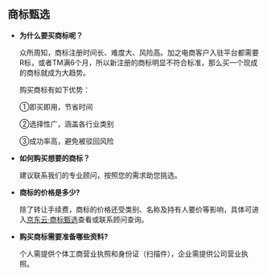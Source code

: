 ## 商标甄选

- **为什么要买商标呢？**

  众所周知，商标注册时间长、难度大、风险高。加之电商客户入驻平台都需要R标，或者TM满6个月，所以新注册的商标明显不符合标准，那么买一个现成的商标就成为大趋势。
  
  购买商标有如下优势：
  
  ①即买即用，节省时间
  
  ②选择性广，涵盖各行业类别
  
  ③成功率高，避免被驳回风险

- **如何购买想要的商标？**

  建议联系我们的专业顾问，按照您的需求助您挑选。

- **商标的价格是多少?**

  除了转让手续费，商标的价格还受类别、名称及持有人要价等影响，具体可进入[京东云·商标甄选](https://tm.jdcloud.com/trans/index)查看或联系顾问查询。 

- **购买商标需要准备哪些资料?**

  个人需提供个体工商营业执照和身份证（扫描件），企业需提供公司营业执照。
